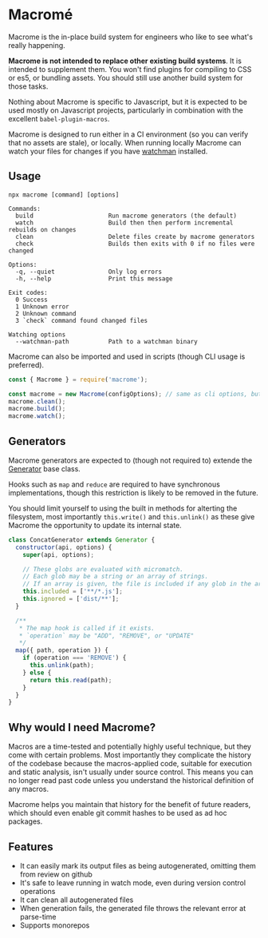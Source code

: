 # Macromé

Macrome is the in-place build system for engineers who like to see what's really happening.

**Macrome is not intended to replace other existing build systems**. It is intended to supplement them. You won't find plugins for compiling to CSS or es5, or bundling assets. You should still use another build system for those tasks.

Nothing about Macrome is specific to Javascript, but it is expected to be used mostly on Javascript projects, particularly in combination with the excellent `babel-plugin-macros`.

Macrome is designed to run either in a CI environment (so you can verify that no assets are stale), or locally. When running locally Macrome can watch your files for changes if you have [watchman](http://facebook.github.io/watchman/docs/install) installed.

## Usage

```
npx macrome [command] [options]

Commands:
  build                     Run macrome generators (the default)
  watch                     Build then then perform incremental rebuilds on changes
  clean                     Delete files create by macrome generators
  check                     Builds then exits with 0 if no files were changed

Options:
  -q, --quiet               Only log errors
  -h, --help                Print this message

Exit codes:
  0 Success
  1 Unknown error
  2 Unknown command
  3 `check` command found changed files

Watching options
  --watchman-path           Path to a watchman binary
```

Macrome can also be imported and used in scripts (though CLI usage is preferred).

```js
const { Macrome } = require('macrome');

const macrome = new Macrome(configOptions); // same as cli options, but camel case
macrome.clean();
macrome.build();
macrome.watch();
```

## Generators

Macrome generators are expected to (though not required to) extende the [Generator](https://github.com/conartist6/macrome/blob/trunk/macrome/lib/generator.js) base class.

Hooks such as `map` and `reduce` are required to have synchronous implementations, though this restriction is likely to be removed in the future.

You should limit yourself to using the built in methods for alterting the filesystem, most importantly `this.write()` and `this.unlink()` as these give Macrome the opportunity to update its internal state.

```js
class ConcatGenerator extends Generator {
  constructor(api, options) {
    super(api, options);

    // These globs are evaluated with micromatch.
    // Each glob may be a string or an array of strings.
    // If an array is given, the file is included if any glob in the array matches.
    this.included = ['**/*.js'];
    this.ignored = ['dist/**'];
  }

  /**
   * The map hook is called if it exists.
   * `operation` may be "ADD", "REMOVE", or "UPDATE"
   */
  map({ path, operation }) {
    if (operation === 'REMOVE') {
      this.unlink(path);
    } else {
      return this.read(path);
    }
  }
}
```

## Why would I need Macrome?

Macros are a time-tested and potentially highly useful technique, but they come with certain problems. Most importantly they complicate the history of the codebase because the macros-applied code, suitable for execution and static analysis, isn't usually under source control. This means you can no longer read past code unless you understand the historical definition of any macros.

Macrome helps you maintain that history for the benefit of future readers, which should even enable git commit hashes to be used as ad hoc packages.

## Features

- It can easily mark its output files as being autogenerated, omitting them from review on github
- It's safe to leave running in watch mode, even during version control operations
- It can clean all autogenerated files
- When generation fails, the generated file throws the relevant error at parse-time
- Supports monorepos
